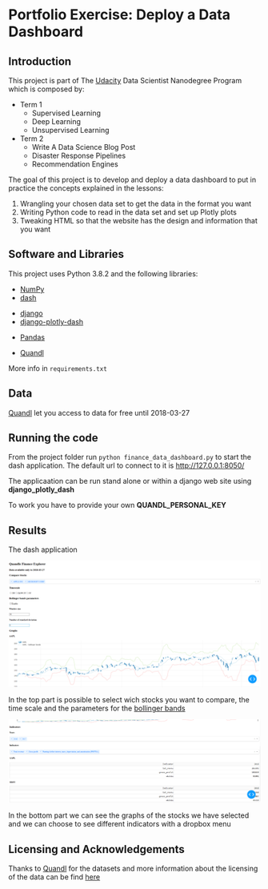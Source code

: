 # Portfolio Exercise: Deploy a Data Dashboard

## Introduction

This project is part of The [Udacity](https://eu.udacity.com/) Data Scientist Nanodegree Program which is composed by:
* Term 1
    * Supervised Learning
    * Deep Learning
    * Unsupervised Learning
* Term 2
    * Write A Data Science Blog Post
    * Disaster Response Pipelines
    * Recommendation Engines
    
The goal of this project is to develop and deploy a data dashboard to put in practice the concepts explained in the lessons:
1. Wrangling your chosen data set to get the data in the format you want
2. Writing Python code to read in the data set and set up Plotly plots
3. Tweaking HTML so that the website has the design and information that you want

## Software and Libraries

This project uses Python 3.8.2 and the following libraries:
* [NumPy](http://www.numpy.org/)
* [dash](https://plot.ly/dash/)
- [django](https://www.djangoproject.com/)
- [django-plotly-dash](https://pypi.org/project/django-plotly-dash/)
* [Pandas](http://pandas.pydata.org)
- [Quandl](https://pypi.org/project/Quandl/)

More info in `requirements.txt`

## Data

[Quandl](https://www.quandl.com/) let you access to data for free until 2018-03-27

## Running the code

From the project folder run `python finance_data_dashboard.py` to start the dash application. The default url to connect to it is http://127.0.0.1:8050/

The applicaation can be run stand alone or within a django web site using **django_plotly_dash**

To work you have to provide your own **QUANDL_PERSONAL_KEY**

## Results

The dash application 

![Home](images/home.PNG)

In the top part is possible to select wich stocks you want to compare, the time scale and the parameters for the [bollinger bands](https://en.wikipedia.org/wiki/Bollinger_Bands)

![Home](images/indicators.PNG)

In the bottom part we can see the graphs of the stocks we have selected and we can choose to see different indicators with a dropbox menu

## Licensing and Acknowledgements
Thanks to [Quandl](https://www.quandl.com/) for the datasets and more information about the licensing of the data can be find [here](https://www.quandl.com/databases/WIKIP/documentation)

